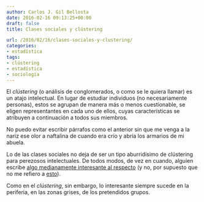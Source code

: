 ```yaml
---
author: Carlos J. Gil Bellosta
date: 2016-02-16 09:13:25+00:00
draft: false
title: Clases sociales y clústering

url: /2016/02/16/clases-sociales-y-clustering/
categories:
- estadística
tags:
- clústering
- estadística
- sociología
---
```


El _clústering_ (o análisis de conglomerados, o como se le quiera llamar) es un atajo intelectual. En lugar de estudiar individuos (no necesariamente personas), estos se agrupan de manera más o menos cuestionable, se eligen representantes en cada uno de ellos, cuyas características se atribuyen a continuación a todos sus miembros.

No puedo evitar escribir párrafos como el anterior sin que me venga a la nariz ese olor a naftalina de cuando era crío y abría los armarios de mi abuela.

Lo de las clases sociales no deja de ser un tipo aburridísimo de clústering para perezosos intelectuales. De todos modos, de vez en cuando, alguien escribe [algo medianamente interesante al respecto](http://slatestarcodex.com/2016/01/30/staying-classy/) (y no, por supuesto que no me refiero a [esto](http://www.atresplayer.com/television/programas/salvados/temporada-11/capitulo-7-viva-clase-media_2015112000450.html)).

Como en el _clústering_, sin embargo, lo interesante siempre sucede en la periferia, en las zonas grises, de los pretendidos grupos.



